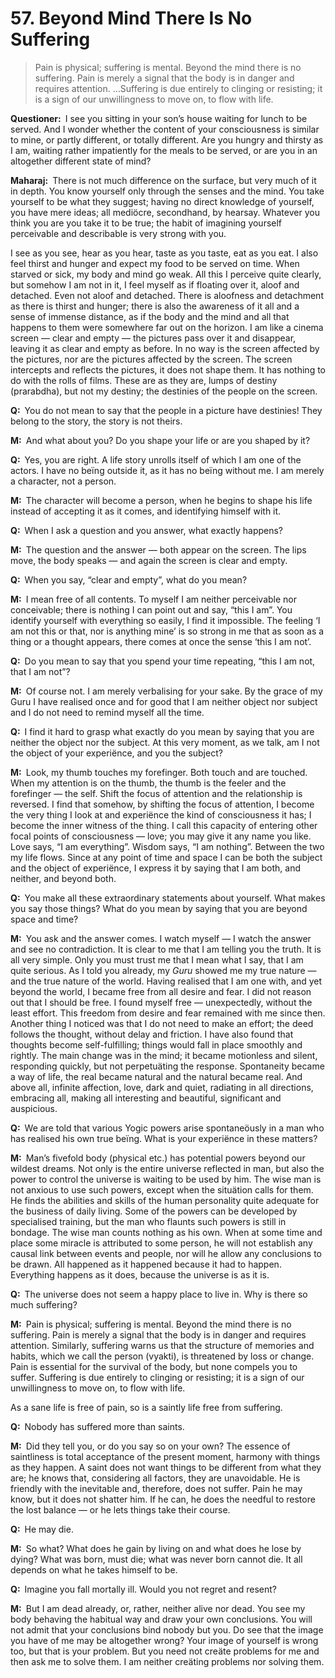 # 57. Beyond Mind There Is No Suffering

>Pain is physical; suffering is mental. Beyond the mind there is no suffering. Pain is merely a signal that the body is in danger and requires attention. …Suffering is due entirely to clinging or resisting; it is a sign of our unwillingness to move on, to flow with life.

**Questioner:**&ensp;I see you sitting in your son’s house waiting for lunch to be served. And I wonder whether the content of your consciousness is similar to mine, or partly different, or totally different. Are you hungry and thirsty as I am, waiting rather impatiently for the meals to be served, or are you in an altogether different state of mind?

**Maharaj:**&ensp;There is not much difference on the surface, but very much of it in depth. You know yourself only through the senses and the mind. You take yourself to be what they suggest; having no direct knowledge of yourself, you have mere ideas; all mediöcre, secondhand, by hearsay. Whatever you think you are you take it to be true; the habit of imagining yourself perceivable and describable is very strong with you. 

I see as you see, hear as you hear, taste as you taste, eat as you eat. I also feel thirst and hunger and expect my food to be served on time. When starved or sick, my body and mind go weak. All this I perceive quite clearly, but somehow I am not in it, I feel myself as if floating over it, aloof and detached. Even not aloof and detached. There is aloofness and detachment as there is thirst and hunger; there is also the awareness of it all and a sense of immense distance, as if the body and the mind and all that happens to them were somewhere far out on the horizon. I am like a cinema screen — clear and empty — the pictures pass over it and disappear, leaving it as clear and empty as before. In no way is the screen affected by the pictures, nor are the pictures affected by the screen. The screen intercepts and reflects the pictures, it does not shape them. It has nothing to do with the rolls of films. These are as they are, lumps of destiny (<span data-tippy-content="Destiny, <em>sanchita karma</em> (karma of past lives) that has become the destiny in the present life.">prarabdha</span>), but not my destiny; the destinies of the people on the screen.

**Q:**&ensp;You do not mean to say that the people in a picture have destinies! They belong to the story, the story is not theirs.

**M:**&ensp;And what about you? Do you shape your life or are you shaped by it?

**Q:**&ensp;Yes, you are right. A life story unrolls itself of which I am one of the actors. I have no beïng outside it, as it has no beïng without me. I am merely a character, not a person.

**M:**&ensp;The character will become a person, when he begins to shape his life instead of accepting it as it comes, and identifying himself with it.

**Q:**&ensp;When I ask a question and you answer, what exactly happens?

**M:**&ensp;The question and the answer — both appear on the screen. The lips move, the body speaks — and again the screen is clear and empty.

**Q:**&ensp;When you say, “clear and empty”, what do you mean?

**M:**&ensp;I mean free of all contents. To myself I am neither perceivable nor conceivable; there is nothing I can point out and say, “this I am”. You identify yourself with everything so easily, I find it impossible. The feeling ‘I am not this or that, nor is anything mine’ is so strong in me that as soon as a thing or a thought appears, there comes at once the sense ‘this I am not’.

**Q:**&ensp;Do you mean to say that you spend your time repeating, “this I am not, that I am not”?

**M:**&ensp;Of course not. I am merely verbalising for your sake. By the grace of my <span data-tippy-content="Spiritual teacher, preceptor.">Guru</span> I have realised once and for good that I am neither object nor subject and I do not need to remind myself all the time.

**Q:**&ensp;I find it hard to grasp what exactly do you mean by saying that you are neither the object nor the subject. At this very moment, as we talk, am I not the object of your experiënce, and you the subject?

**M:**&ensp;Look, my thumb touches my forefinger. Both touch and are touched. When my attention is on the thumb, the thumb is the feeler and the forefinger — the self. Shift the focus of attention and the relationship is reversed. I find that somehow, by shifting the focus of attention, I become the very thing I look at and experiënce the kind of consciousness it has; I become the inner witness of the thing. I call this capacity of entering other focal points of consciousness — love; you may give it any name you like. Love says, “I am everything”. Wisdom says, “I am nothing”. Between the two my life flows. Since at any point of time and space I can be both the subject and the object of experiënce, I express it by saying that I am both, and neither, and beyond both.

**Q:**&ensp;You make all these extraordinary statements about yourself. What makes you say those things? What do you mean by saying that you are beyond space and time?

**M:**&ensp;You ask and the answer comes. I watch myself — I watch the answer and see no contradiction. It is clear to me that I am telling you the truth. It is all very simple. Only you must trust me that I mean what I say, that I am quite serious. As I told you already, my *Guru* showed me my true nature — and the true nature of the world. Having realised that I am one with, and yet beyond the world, I became free from all desire and fear. I did not reason out that I should be free. I found myself free — unexpectedly, without the least effort. This freedom from desire and fear remained with me since then. Another thing I noticed was that I do not need to make an effort; the deed follows the thought, without delay and friction. I have also found that thoughts become self-fulfilling; things would fall in place smoothly and rightly. The main change was in the mind; it became motionless and silent, responding quickly, but not perpetuäting the response. Spontaneity became a way of life, the real became natural and the natural became real. And above all, infinite affection, love, dark and quiet, radiating in all directions, embracing all, making all interesting and beautiful, significant and auspicious.

**Q:**&ensp;We are told that various <span data-tippy-content="One who practices <em>yoga</em>.">Yogi</span>c powers arise spontaneöusly in a man who has realised his own true beïng. What is your experiënce in these matters?

**M:**&ensp;Man’s fivefold body (physical etc.) has potential powers beyond our wildest dreams. Not only is the entire universe reflected in man, but also the power to control the universe is waiting to be used by him. The wise man is not anxious to use such powers, except when the situätion calls for them. He finds the abilities and skills of the human personality quite adequate for the business of daily living. Some of the powers can be developed by specialised training, but the man who flaunts such powers is still in bondage. The wise man counts nothing as his own. When at some time and place some miracle is attributed to some person, he will not establish any causal link between events and people, nor will he allow any conclusions to be drawn. All happened as it happened because it had to happen. Everything happens as it does, because the universe is as it is.

**Q:**&ensp;The universe does not seem a happy place to live in. Why is there so much suffering?

**M:**&ensp;Pain is physical; suffering is mental. Beyond the mind there is no suffering. Pain is merely a signal that the body is in danger and requires attention. Similarly, suffering warns us that the structure of memories and habits, which we call the person (<span data-tippy-content="Person, the outer self.">vyakti</span>), is threatened by loss or change. Pain is essential for the survival of the body, but none compels you to suffer. Suffering is due entirely to clinging or resisting; it is a sign of our unwillingness to move on, to flow with life. 

As a sane life is free of pain, so is a saintly life free from suffering.

**Q:**&ensp;Nobody has suffered more than saints.

**M:**&ensp;Did they tell you, or do you say so on your own? The essence of saintliness is total acceptance of the present moment, harmony with things as they happen. A saint does not want things to be different from what they are; he knows that, considering all factors, they are unavoidable. He is friendly with the inevitable and, therefore, does not suffer. Pain he may know, but it does not shatter him. If he can, he does the needful to restore the lost balance — or he lets things take their course.

**Q:**&ensp;He may die.

**M:**&ensp;So what? What does he gain by living on and what does he lose by dying? What was born, must die; what was never born cannot die. It all depends on what he takes himself to be.

**Q:**&ensp;Imagine you fall mortally ill. Would you not regret and resent?

**M:**&ensp;But I am dead already, or, rather, neither alive nor dead. You see my body behaving the habitual way and draw your own conclusions. You will not admit that your conclusions bind nobody but you. Do see that the image you have of me may be altogether wrong? Your image of yourself is wrong too, but that is your problem. But you need not creäte problems for me and then ask me to solve them. I am neither creäting problems nor solving them.

<script>
export default {
  props: ["slot-key"],
  mounted () {
    tippy("[data-tippy-content]", {allowHTML: true});
  }
}
</script>

